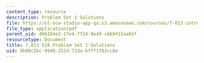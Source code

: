 ```yaml
---
content_type: resource
description: Problem Set 1 Solutions
file: https://ol-ocw-studio-app-qa.s3.amazonaws.com/courses/7-013-introductory-biology-spring-2018/9b00c2bc9940252d72dabfff1f83cc8a_MIT7_013s18Pset1S.pdf
file_type: application/pdf
parent_uid: 486104e2-17e4-7f24-9e49-cb69411aa65f
resourcetype: Document
title: 7.013 S18 Problem Set 1 Solutions
uid: 9b00c2bc-9940-252d-72da-bfff1f83cc8a
---
```

